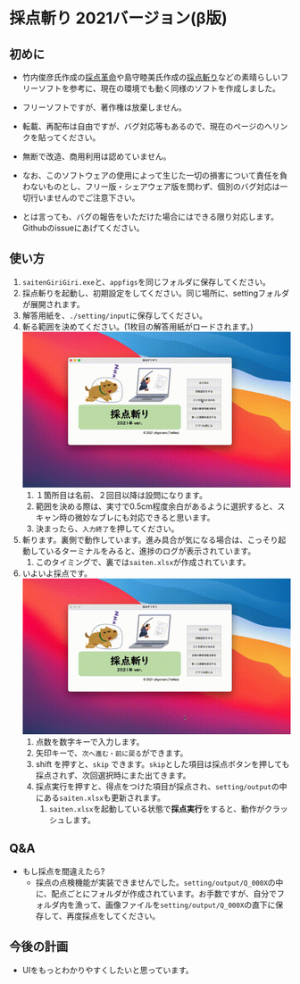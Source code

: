 # 採点斬り 2021バージョン(β版)

## 初めに
* 竹内俊彦氏作成の[採点革命](http://www.nurs.or.jp/~lionfan/freesoft_45.html)や島守睦美氏作成の[採点斬り](http://www.nurs.or.jp/~lionfan/freesoft_49.html)などの素晴らしいフリーソフトを参考に、現在の環境でも動く同様のソフトを作成しました。

* フリーソフトですが、著作権は放棄しません。
* 転載、再配布は自由ですが、バグ対応等もあるので、現在のページのへリンクを貼ってください。
* 無断で改造、商用利用は認めていません。
* なお、このソフトウェアの使用によって生じた一切の損害について責任を負わないものとし、フリー版・シェアウェア版を問わず、個別のバグ対応は一切行いませんのでご注意下さい。
* とは言っても、バグの報告をいただけた場合にはできる限り対応します。Githubのissueにあげてください。

## 使い方
1. `saitenGiriGiri.exe`と、`appfigs`を同じフォルダに保存してください。
1. 採点斬りを起動し、初期設定をしてください。同じ場所に、settingフォルダが展開されます。
1. 解答用紙を、`./setting/input`に保存してください。
1. 斬る範囲を決めてください。(1枚目の解答用紙がロードされます。)![gifアニメ](appfigs/1giri.gif)
    1. １箇所目は名前、２回目以降は設問になります。
    1. 範囲を決める際は、実寸で0.5cm程度余白があるように選択すると、スキャン時の微妙なブレにも対応できると思います。
    1. 決まったら、`入力終了`を押してください。
1. 斬ります。裏側で動作しています。進み具合が気になる場合は、こっそり起動しているターミナルをみると、進捗のログが表示されています。
    1. このタイミングで、裏では`saiten.xlsx`が作成されています。
1. いよいよ採点です。![gifアニメ](appfigs/2saiten.gif)
    1. 点数を数字キーで入力します。
    1. 矢印キーで、`次へ進む・前に戻る`ができます。
    1. shift を押すと、`skip` できます。`skip`とした項目は採点ボタンを押しても採点されず、次回選択時にまた出てきます。
    1. 採点実行を押すと、得点をつけた項目が採点され、`setting/output`の中にある`saiten.xlsx`も更新されます。
        1. `saiten.xlsx`を起動している状態で**採点実行**をすると、動作がクラッシュします。

## Q&A
* もし採点を間違えたら?
  * 採点の点検機能が実装できませんでした。`setting/output/Q_000X`の中に、配点ごとにフォルダが作成されています。お手数ですが、自分でフォルダ内を漁って、画像ファイルを`setting/output/Q_000X`の直下に保存して、再度採点をしてください。

## 今後の計画
* UIをもっとわかりやすくしたいと思っています。